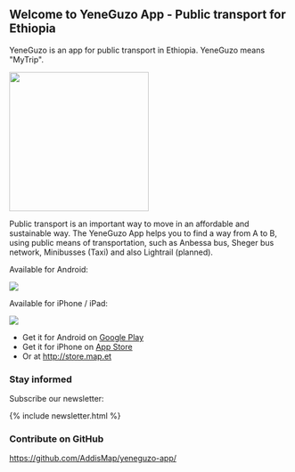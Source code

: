 ## Welcome to YeneGuzo App - Public transport for Ethiopia

YeneGuzo is an app for public transport in Ethiopia. YeneGuzo means "MyTrip".

<img src="https://raw.githubusercontent.com/AddisMap/yeneguzo.app/master/playstore_icon.png" width="250" height="250">

Public transport is an important way to move in an affordable and sustainable way.
The YeneGuzo App helps you to find a way from A to B, using public means of transportation, such as Anbessa bus, Sheger bus network, Minibusses (Taxi) and also Lightrail (planned).

Available for Android:

[<img src="https://lh3.googleusercontent.com/cjsqrWQKJQp9RFO7-hJ9AfpKzbUb_Y84vXfjlP0iRHBvladwAfXih984olktDhPnFqyZ0nu9A5jvFwOEQPXzv7hr3ce3QVsLN8kQ2Ao=s0">](https://play.google.com/store/apps/details?id=app.yeneguzo.navigator)

Available for iPhone / iPad:

[<img src="https://developer.apple.com/app-store/marketing/guidelines/images/badge-example-preferred.png">](https://apps.apple.com/app/yeneguzo/id1493441355)

* Get it for Android on [Google Play](https://play.google.com/store/apps/details?id=app.yeneguzo.navigator)
* Get it for iPhone on [App Store](https://apps.apple.com/app/yeneguzo/id1493441355)
* Or at http://store.map.et


### Stay informed

Subscribe our newsletter:

{% include newsletter.html %}

### Contribute on GitHub

https://github.com/AddisMap/yeneguzo-app/
